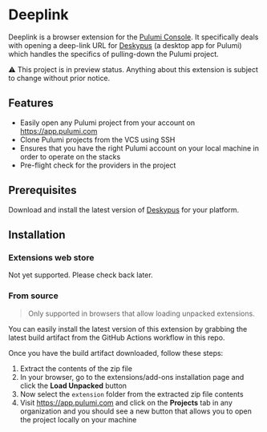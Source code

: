 # Deeplink

Deeplink is a browser extension for the [Pulumi Console](https://app.pulumi.com). It specifically deals with opening a deep-link URL for [Deskypus](https://deskypus.github.io) (a desktop app for Pulumi) which handles the specifics of pulling-down the Pulumi project.

:warning: This project is in preview status. Anything about this extension is subject to change without prior notice.

## Features

* Easily open any Pulumi project from your account on https://app.pulumi.com
* Clone Pulumi projects from the VCS using SSH
* Ensures that you have the right Pulumi account on your local machine in order to operate on the stacks
* Pre-flight check for the providers in the project

## Prerequisites

Download and install the latest version of [Deskypus](https://deskypus.github.io) for your platform.

## Installation

### Extensions web store

Not yet supported. Please check back later.

### From source

> Only supported in browsers that allow loading unpacked extensions.

You can easily install the latest version of this extension by grabbing the latest build artifact from the GitHub Actions workflow in this repo.

Once you have the build artifact downloaded, follow these steps:

1. Extract the contents of the zip file
1. In your browser, go to the extensions/add-ons installation page and click the **Load Unpacked** button
1. Now select the `extension` folder from the extracted zip file contents
1. Visit https://app.pulumi.com and click on the **Projects** tab in any organization and you should see a new button
that allows you to open the project locally on your machine
